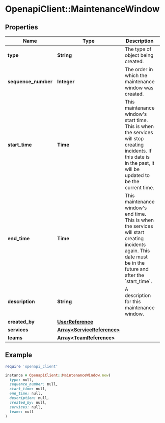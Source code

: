 # OpenapiClient::MaintenanceWindow

## Properties

| Name | Type | Description | Notes |
| ---- | ---- | ----------- | ----- |
| **type** | **String** | The type of object being created. | [default to &#39;maintenance_window&#39;] |
| **sequence_number** | **Integer** | The order in which the maintenance window was created. | [optional][readonly] |
| **start_time** | **Time** | This maintenance window&#39;s start time. This is when the services will stop creating incidents. If this date is in the past, it will be updated to be the current time. |  |
| **end_time** | **Time** | This maintenance window&#39;s end time. This is when the services will start creating incidents again. This date must be in the future and after the &#x60;start_time&#x60;. |  |
| **description** | **String** | A description for this maintenance window. | [optional] |
| **created_by** | [**UserReference**](UserReference.md) |  | [optional] |
| **services** | [**Array&lt;ServiceReference&gt;**](ServiceReference.md) |  |  |
| **teams** | [**Array&lt;TeamReference&gt;**](TeamReference.md) |  | [optional][readonly] |

## Example

```ruby
require 'openapi_client'

instance = OpenapiClient::MaintenanceWindow.new(
  type: null,
  sequence_number: null,
  start_time: null,
  end_time: null,
  description: null,
  created_by: null,
  services: null,
  teams: null
)
```

